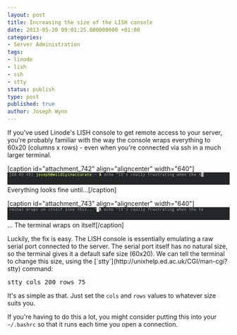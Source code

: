 ```yaml
---
layout: post
title: Increasing the size of the LISH console
date: 2013-05-20 09:01:25.000000000 +01:00
categories:
- Server Administration
tags:
- linode
- lish
- ssh
- stty
status: publish
type: post
published: true
author: Joseph Wynn
---
```


If you've used Linode's LISH console to get remote access to your server, you're probably familiar with the way the console wraps everything to 60x20 (columns x rows) - even when you're connected via ssh in a much larger terminal.

[caption id="attachment_742" align="aligncenter" width="640"][![LISH Wrapping](assets/lishwrap1.png)](https://wildlyinaccurate.com/wp-content/uploads/2013/05/lishwrap1.png) Everything looks fine until...[/caption]

[caption id="attachment_743" align="aligncenter" width="640"][![LISH Wrapping](assets/lishwrap2.png)](https://wildlyinaccurate.com/wp-content/uploads/2013/05/lishwrap2.png) ... The terminal wraps on itself[/caption]

<p>Luckily, the fix is easy. The LISH console is essentially emulating a raw serial port connected to the server. The serial port itself has no natural size, so the terminal gives it a default safe size (60x20). We can tell the terminal to change this size, using the [`stty`](http://unixhelp.ed.ac.uk/CGI/man-cgi?stty) command:

<pre class="highlight-bash">stty cols 200 rows 75</pre>

It's as simple as that. Just set the `cols` and `rows` values to whatever size suits you.

If you're having to do this a lot, you might consider putting this into your `~/.bashrc` so that it runs each time you open a connection.